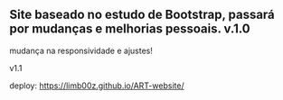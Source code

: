 Site baseado no estudo de Bootstrap, passará por mudanças e melhorias pessoais.
v.1.0
--------------------------------------------

mudança na responsividade e ajustes!

v1.1


deploy: https://limb00z.github.io/ART-website/